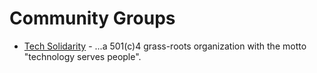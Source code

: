 # Community Groups

- [Tech Solidarity](https://techsolidarity.org/) - ...a 501(c)4 grass-roots organization with the motto "technology serves people".
